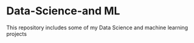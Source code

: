 # Data-Science-and ML
This repository includes some of my Data Science and machine learning projects
